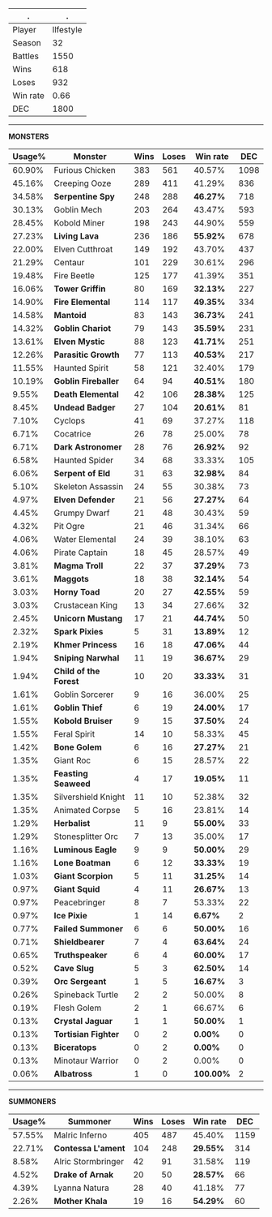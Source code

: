 .|.
|-|-
Player|llfestyle
Season|32
Battles|1550
Wins|618
Loses|932
Win rate|0.66
DEC|1800

---
**MONSTERS**

Usage%|Monster|Wins|Loses|Win rate|DEC|
-|-|-|-|-|-|
60.90%|Furious Chicken|383|561|40.57%|1098|
45.16%|Creeping Ooze|289|411|41.29%|836|
34.58%|**Serpentine Spy**|248|288|**46.27%**|718|
30.13%|Goblin Mech|203|264|43.47%|593|
28.45%|Kobold Miner|198|243|44.90%|559|
27.23%|**Living Lava**|236|186|**55.92%**|678|
22.00%|Elven Cutthroat|149|192|43.70%|437|
21.29%|Centaur|101|229|30.61%|296|
19.48%|Fire Beetle|125|177|41.39%|351|
16.06%|**Tower Griffin**|80|169|**32.13%**|227|
14.90%|**Fire Elemental**|114|117|**49.35%**|334|
14.58%|**Mantoid**|83|143|**36.73%**|241|
14.32%|**Goblin Chariot**|79|143|**35.59%**|231|
13.61%|**Elven Mystic**|88|123|**41.71%**|251|
12.26%|**Parasitic Growth**|77|113|**40.53%**|217|
11.55%|Haunted Spirit|58|121|32.40%|179|
10.19%|**Goblin Fireballer**|64|94|**40.51%**|180|
9.55%|**Death Elemental**|42|106|**28.38%**|125|
8.45%|**Undead Badger**|27|104|**20.61%**|81|
7.10%|Cyclops|41|69|37.27%|118|
6.71%|Cocatrice|26|78|25.00%|78|
6.71%|**Dark Astronomer**|28|76|**26.92%**|92|
6.58%|Haunted Spider|34|68|33.33%|105|
6.06%|**Serpent of Eld**|31|63|**32.98%**|84|
5.10%|Skeleton Assassin|24|55|30.38%|73|
4.97%|**Elven Defender**|21|56|**27.27%**|64|
4.45%|Grumpy Dwarf|21|48|30.43%|59|
4.32%|Pit Ogre|21|46|31.34%|66|
4.06%|Water Elemental|24|39|38.10%|63|
4.06%|Pirate Captain|18|45|28.57%|49|
3.81%|**Magma Troll**|22|37|**37.29%**|73|
3.61%|**Maggots**|18|38|**32.14%**|54|
3.03%|**Horny Toad**|20|27|**42.55%**|59|
3.03%|Crustacean King|13|34|27.66%|32|
2.45%|**Unicorn Mustang**|17|21|**44.74%**|50|
2.32%|**Spark Pixies**|5|31|**13.89%**|12|
2.19%|**Khmer Princess**|16|18|**47.06%**|44|
1.94%|**Sniping Narwhal**|11|19|**36.67%**|29|
1.94%|**Child of the Forest**|10|20|**33.33%**|31|
1.61%|Goblin Sorcerer|9|16|36.00%|25|
1.61%|**Goblin Thief**|6|19|**24.00%**|17|
1.55%|**Kobold Bruiser**|9|15|**37.50%**|24|
1.55%|Feral Spirit|14|10|58.33%|45|
1.42%|**Bone Golem**|6|16|**27.27%**|21|
1.35%|Giant Roc|6|15|28.57%|22|
1.35%|**Feasting Seaweed**|4|17|**19.05%**|11|
1.35%|Silvershield Knight|11|10|52.38%|32|
1.35%|Animated Corpse|5|16|23.81%|14|
1.29%|**Herbalist**|11|9|**55.00%**|33|
1.29%|Stonesplitter Orc|7|13|35.00%|17|
1.16%|**Luminous Eagle**|9|9|**50.00%**|29|
1.16%|**Lone Boatman**|6|12|**33.33%**|19|
1.03%|**Giant Scorpion**|5|11|**31.25%**|14|
0.97%|**Giant Squid**|4|11|**26.67%**|13|
0.97%|Peacebringer|8|7|53.33%|22|
0.97%|**Ice Pixie**|1|14|**6.67%**|2|
0.77%|**Failed Summoner**|6|6|**50.00%**|16|
0.71%|**Shieldbearer**|7|4|**63.64%**|24|
0.65%|**Truthspeaker**|6|4|**60.00%**|17|
0.52%|**Cave Slug**|5|3|**62.50%**|14|
0.39%|**Orc Sergeant**|1|5|**16.67%**|3|
0.26%|Spineback Turtle|2|2|50.00%|8|
0.19%|Flesh Golem|2|1|66.67%|6|
0.13%|**Crystal Jaguar**|1|1|**50.00%**|1|
0.13%|**Tortisian Fighter**|0|2|**0.00%**|0|
0.13%|**Biceratops**|0|2|**0.00%**|0|
0.13%|Minotaur Warrior|0|2|0.00%|0|
0.06%|**Albatross**|1|0|**100.00%**|2|

---
**SUMMONERS**

Usage%|Summoner|Wins|Loses|Win rate|DEC|
-|-|-|-|-|-|
57.55%|Malric Inferno|405|487|45.40%|1159|
22.71%|**Contessa L'ament**|104|248|**29.55%**|314|
8.58%|Alric Stormbringer|42|91|31.58%|119|
4.52%|**Drake of Arnak**|20|50|**28.57%**|66|
4.39%|Lyanna Natura|28|40|41.18%|77|
2.26%|**Mother Khala**|19|16|**54.29%**|60|
